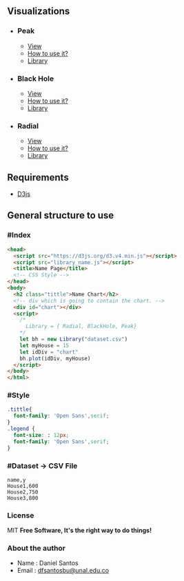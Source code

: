 ## Visualizations
 - ### Peak
    - [View](https://xdanielsb.github.io/EnergyVis/base/b1/b1.html)
    - [How to use it?](/base/b1/readme.md)
    - [Library](/base/b1/peak.js)

 - ### Black Hole
    - [View](https://xdanielsb.github.io/EnergyVis/base/b2/b2.html)
    - [How to use it?](/base/b2/readme.md)
    - [Library](/base/b2/blackHole.js)

 - ### Radial
    - [View](https://xdanielsb.github.io/EnergyVis/base/b3/b3.html)
    - [How to use it?](/base/b3/readme.md)
    - [Library](/base/b3/radial.js)


## Requirements
  - [D3js](https://d3js.org/d3.v4.min.js)

## General structure to use

### #Index
```html
<head>
  <script src="https://d3js.org/d3.v4.min.js"></script>
  <script src="library_name.js"></script>
  <title>Name Page</title>
  <!-- CSS Style -->
</head>
<body>
  <h2 class="tittle">Name Chart</h2>
  <!-- div which is going to contain the chart. -->
  <div id="chart"></div>
  <script>
    /*
      Library = { Radial, BlackHole, Peak}
    */
    let bh = new Library("dataset.csv")
    let myHouse = 15
    let idDiv = "chart"
    bh.plot(idDiv, myHouse)
  </script>
</body>
</html>
```

### #Style
```css
.tittle{
  font-family: 'Open Sans',serif;
}
.legend {
  font-size: : 12px;
  font-family: 'Open Sans',serif;
}
```

### #Dataset -> CSV File

```csv
name,y
House1,600
House2,750
House3,800
```

### License
MIT
**Free Software, It's the right way  to do things!**

### About the author

* Name : Daniel Santos
* Email : dfsantosbu@unal.edu.co
